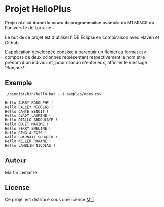 # Projet HelloPlus

Projet réalisé durant le cours de programmation avancée de M1 MIAGE de l'université de Lorraine.

Le but de ce projet est d'utiliser l'IDE Eclipse en combinaison avec Maven et Github.

L'application développée consiste à parcourir un fichier au format csv composé de deux colonnes représentant respectivement le nom et le prénom d'un individu et, pour chacun d'entre eux, afficher le message 'Bonjour <NOM> <PRENOM> !'


## Exemple

```
./bindist/bin/hello.bat --i samples/noms.csv

Hello AUBRY RODOLPHE !
Hello CALLEY NICOLAS !
Hello CANTE BENOIT !
Hello CLADT LAURENE !
Hello DIALLO ABDOULAYE !
Hello DOLET MAXIME !
Hello FERRY EMELINE !
Hello GENG ALEXIS !
Hello GHARNATI SOUHEIB !
Hello KELLER ROWANE !
Hello LAMBLIN NICOLAS !
```

## Auteur
Martin Lemaitre

## License
Ce projet est distribué sous une licence  [MIT](https://choosealicense.com/licenses/mit/)
